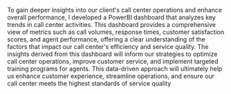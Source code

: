 To gain deeper insights into our client's call center operations and enhance overall performance, I developed a PowerBI dashboard that analyzes key trends in call center activities. This dashboard provides a comprehensive view of metrics such as call volumes, response times, customer satisfaction scores, and agent performance, offering a clear understanding of the factors that impact our call center's efficiency and service quality.
The insights derived from this dashboard will inform our strategies to optimize call center operations, improve customer service, and implement targeted training programs for agents. This data-driven approach will ultimately help us enhance customer experience, streamline operations, and ensure our call center meets the highest standards of service quality
